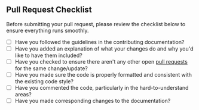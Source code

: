 ## Pull Request Checklist

Before submitting your pull request, please review the checklist below to ensure everything runs smoothly.

 - [ ] Have you followed the guidelines in the contributing documentation?
 - [ ] Have you added an explanation of what your changes do and why you'd like to have them included?
 - [ ] Have you checked to ensure there aren't any other open [pull requests](https://github.com/jgphilpott/polymorph/pulls) for the same change/update?
 - [ ] Have you made sure the code is properly formatted and consistent with the existing code style?
 - [ ] Have you commented the code, particularly in the hard-to-understand areas?
 - [ ] Have you made corresponding changes to the documentation?